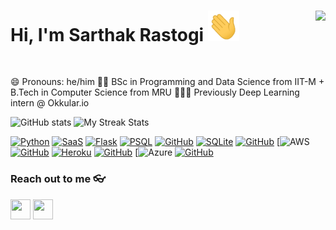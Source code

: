 # Hi, I'm Sarthak Rastogi <img src="https://raw.githubusercontent.com/ABSphreak/ABSphreak/master/gifs/Hi.gif" width="50px"> <img  align='right' src="https://raw.githubusercontent.com/sumitt1080/sumitt1080/master/Github.jpg">
</br>

😄 Pronouns: he/him
👨‍🎓 BSc in Programming and Data Science from IIT-M + B.Tech in Computer Science from MRU
👨🏼‍💻 Previously Deep Learning intern @ Okkular.io

![GitHub stats](https://github-readme-stats.vercel.app/api?username=sarthakrastogi&show_icons=true&theme=dracula)
![My Streak Stats](https://github-readme-streak-stats.herokuapp.com/?user=sarthakrastogi&theme=tokyonight)

[![Python](https://img.shields.io/badge/Python-3776AB?style=for-the-badge&logo=python&logoColor=white)](https://github.com/sumitt1080)
[![SaaS](https://img.shields.io/badge/Sass-CC6699?style=for-the-badge&logo=sass&logoColor=white)](https://github.com/sumitt1080)
[![Flask](https://img.shields.io/badge/Flask-000000?style=for-the-badge&logo=flask&logoColor=white)](https://github.com/sarthakrastogi)
[![PSQL](https://img.shields.io/badge/PostgreSQL-316192?style=for-the-badge&logo=postgresql&logoColor=white)](https://github.com/sarthakrastogi) [![GitHub](https://img.shields.io/badge/-GitHub-181717?style=flat&logo=github&link=https://github.com/sarthakrastogi)](https://github.com/sarthakrastogi)
[![SQLite](https://img.shields.io/badge/SQLite-07405E?style=for-the-badge&logo=sqlite&logoColor=white)](https://github.com/sarthakrastogi) [![GitHub](https://img.shields.io/badge/-GitHub-181717?style=flat&logo=github&link=https://github.com/sarthakrastogi)](https://github.com/sarthakrastogi)
[![AWS](https://img.shields.io/badge/Amazon_AWS-232F3E?style=for-the-badge&logo=amazon-aws&logoColor=white) [![GitHub](https://img.shields.io/badge/-GitHub-181717?style=flat&logo=github&link=https://github.com/sarthakrastogi)](https://github.com/sarthakrastogi)
[![Heroku](https://img.shields.io/badge/Heroku-430098?style=for-the-badge&logo=heroku&logoColor=white)](https://github.com/sarthakrastogi) [![GitHub](https://img.shields.io/badge/-GitHub-181717?style=flat&logo=github&link=https://github.com/sarthakrastogi)](https://github.com/sarthakrastogi)
[![Azure](https://img.shields.io/badge/Microsoft_Azure-0089D6?style=for-the-badge&logo=microsoft-azure&logoColor=white) [![GitHub](https://img.shields.io/badge/-GitHub-181717?style=flat&logo=github&link=https://github.com/sarthakrastogi)](https://github.com/sarthakrastogi)

### Reach out to me 👓

<!--- <a href="https://twitter.com/writesatweet"><img src="https://i.ibb.co/kmgQVyW/twitter.png" width="32px" height="32px"></a> ---><a href="https://github.com/sarthakrastogi"><img src="https://cdn.iconscout.com/icon/free/png-256/github-108-438008.png" width="32px" height="32px"></a> <a href="https://www.linkedin.com/in/sarthakrastogi/"><img src="https://i.ibb.co/Kx2GSrT/linkedin.png" width="32px" height="32px"></a>

